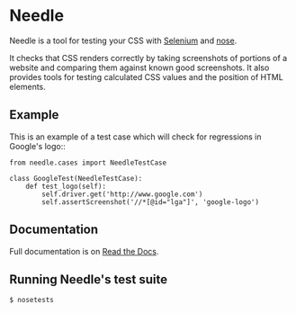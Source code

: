 Needle
======

Needle is a tool for testing your CSS with [Selenium](http://seleniumhq.org/) 
and [nose](http://somethingaboutorange.com/mrl/projects/nose/).

It checks that CSS renders correctly by taking screenshots of portions of
a website and comparing them against known good screenshots. It also provides
tools for testing calculated CSS values and the position of HTML elements.

Example
-------

This is an example of a test case which will check for regressions in Google's
logo::

    from needle.cases import NeedleTestCase

    class GoogleTest(NeedleTestCase):
        def test_logo(self):
            self.driver.get('http://www.google.com')
            self.assertScreenshot('//*[@id="lga"]', 'google-logo')


Documentation
-------------

Full documentation is on [Read the Docs](http://readthedocs.org/docs/needle/).


Running Needle's test suite
---------------------------

    $ nosetests


